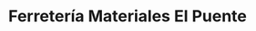---
title: "Ferretería Materiales El Puente"
url: /caracas/ferreteria-materiales-el-puente/
shop: hardware
---